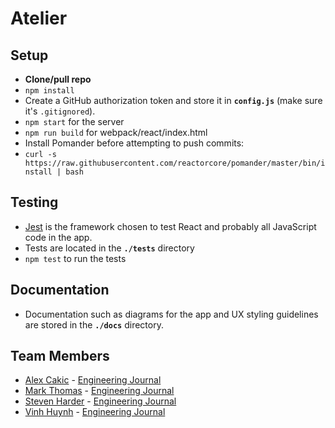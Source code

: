 # Atelier

## Setup
- **Clone/pull repo**
- ```npm install```
- Create a GitHub authorization token and store it in **`config.js`** (make sure it's `.gitignored`).
- ```npm start``` for the server
- ```npm run build``` for webpack/react/index.html
- Install Pomander before attempting to push commits:
- `curl -s https://raw.githubusercontent.com/reactorcore/pomander/master/bin/install | bash`

## Testing
- [Jest](https://jestjs.io/) is the framework chosen to test React and probably all JavaScript code in the app.
- Tests are located in the **`./tests`** directory
- ```npm test``` to run the tests

## Documentation
- Documentation such as diagrams for the app and UX styling guidelines are stored in the **`./docs`** directory.

## Team Members
- [Alex Cakic](https://github.com/aleksandar-cakic) - [Engineering Journal](https://gist.github.com/aleksandar-cakic/1f46fd75b3cefb7857a5bdbae9a6a53b)
- [Mark Thomas](https://github.com/MarkPThomas) - [Engineering Journal](https://gist.github.com/MarkPThomas/7ce6b7a2a48820ad1995afc5ee6ba506)
- [Steven Harder](https://github.com/stevenharderjr) - [Engineering Journal](https://gist.github.com/stevenharderjr/b2f158790eddc6b6257553fba2875694)
- [Vinh Huynh](https://gist.github.com/VinhH2402) - [Engineering Journal](https://gist.github.com/VinhH2402/28cd9f47f11ed1aef2836052cf96654d)
